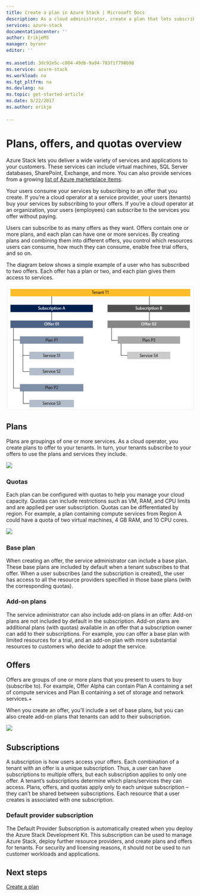 ```yaml
---
title: Create a plan in Azure Stack | Microsoft Docs
description: As a cloud administrator, create a plan that lets subscribers provision virtual machines.
services: azure-stack
documentationcenter: ''
author: ErikjeMS
manager: byronr
editor: ''

ms.assetid: 3dc92e5c-c004-49db-9a94-783f1f798b98
ms.service: azure-stack
ms.workload: na
ms.tgt_pltfrm: na
ms.devlang: na
ms.topic: get-started-article
ms.date: 8/22/2017
ms.author: erikje

---
```

# Plans, offers, and quotas overview

Azure Stack lets you deliver a wide variety of services and applications to your customers. These services can include virtual machines, SQL Server databases, SharePoint, Exchange, and more. You can also provide services from a growing [list of Azure marketplace items](azure-stack-marketplace-azure-items.md).

Your users consume your services by subscribing to an offer that you create. If you’re a cloud operator at a service provider, your users (tenants) buy your services by subscribing to your offers. If you’re a cloud operator at an organization, your users (employees) can subscribe to the services you offer without paying.

Users can subscribe to as many offers as they want. Offers contain one or more plans, and each plan can have one or more services. By creating plans and combining them into different offers, you control which resources users can consume, how much they can consume, enable free trial offers, and so on.

The diagram below shows a simple example of a user who has subscribed to two offers. Each offer has a plan or two, and each plan gives them access to services.

![](media/azure-stack-key-features/image4.png)

## Plans

Plans are groupings of one or more services. As a cloud operator, you create plans to offer to your tenants. In turn, your tenants subscribe to your offers to use the plans and services they include.

![](media/azure-stack-plan-offer-quota-overview/image2.png)

### Quotas

Each plan can be configured with quotas to help you manage your cloud capacity. Quotas can include restrictions such as VM, RAM, and CPU limits and are applied per user subscription. Quotas can be differentiated by region. For example, a plan containing compute services from Region A could have a quota of two virtual machines, 4 GB RAM, and 10 CPU cores.

![](media/azure-stack-plan-offer-quota-overview/image3.png)

### Base plan

When creating an offer, the service administrator can include a base plan. These base plans are included by default when a tenant subscribes to that offer. When a user subscribes (and the subscription is created), the user has access to all the resource providers specified in those base plans (with the corresponding quotas).

### Add-on plans

The service administrator can also include add-on plans in an offer. Add-on plans are not included by default in the subscription. Add-on plans are additional plans (with quotas) available in an offer that a subscription owner can add to their subscriptions. For example, you can offer a base plan with limited resources for a trial, and an add-on plan with more substantial resources to customers who decide to adopt the service.

## Offers

Offers are groups of one or more plans that you present to users to buy (subscribe to). For example, Offer Alpha can contain Plan A containing a set of compute services and Plan B containing a set of storage and network services.+ 

When you create an offer, you’ll include a set of base plans, but you can also create add-on plans that tenants can add to their subscription.

![](media/azure-stack-plan-offer-quota-overview/image4.png)

## Subscriptions

A subscription is how users access your offers. Each combination of a tenant with an offer is a unique subscription. Thus, a user can have subscriptions to multiple offers, but each subscription applies to only one offer. A tenant’s subscriptions determine which plans/services they can access. Plans, offers, and quotas apply only to each unique subscription – they can’t be shared between subscriptions. Each resource that a user creates is associated with one subscription.


### Default provider subscription

The Default Provider Subscription is automatically created when you deploy the Azure Stack Development Kit. This subscription can be used to manage Azure Stack, deploy further resource providers, and create plans and offers for tenants. For security and licensing reasons, it should not be used to run customer workloads and applications. 

## Next steps

[Create a plan](azure-stack-create-plan.md)
